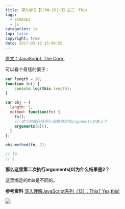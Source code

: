 ```yaml
---
title: 深入学习【ECMA-262-3】之三：This
tags:
  - ECMA262
  - js
categories: js
top: false
copyright: true
date: 2017-03-12 15:49:55
---
```

[原文：JavaScript. The Core.](http://dmitrysoshnikov.com/ecmascript/javascript-the-core/)
<!--more-->

可以看个奇怪的栗子：
```js
var length = 10;
function fn() {
	console.log(this.length);
}

var obj = {
  length: 5,
  method: function(fn) {
    fn();
	// 这个时候已经将fn函数绑定到arguments对象上了
    arguments[0]();
  }
};

obj.method(fn, 1);

// 10
// 2
```
**那么这里第二次执行arguments[0]为什么结果是2？**

这里绑定的this是不同的。



**参考资料**
[深入理解JavaScript系列（13）：This? Yes,this!](http://www.cnblogs.com/TomXu/archive/2012/01/17/2310479.html)

![](http://static.zhyjor.com/wexin.png)

